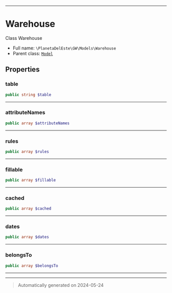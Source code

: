 ***

# Warehouse

Class Warehouse



* Full name: `\PlanetaDelEste\GW\Models\Warehouse`
* Parent class: [`Model`](../../../Model.md)



## Properties


### table



```php
public string $table
```






***

### attributeNames



```php
public array $attributeNames
```






***

### rules



```php
public array $rules
```






***

### fillable



```php
public array $fillable
```






***

### cached



```php
public array $cached
```






***

### dates



```php
public array $dates
```






***

### belongsTo



```php
public array $belongsTo
```






***



***
> Automatically generated on 2024-05-24
